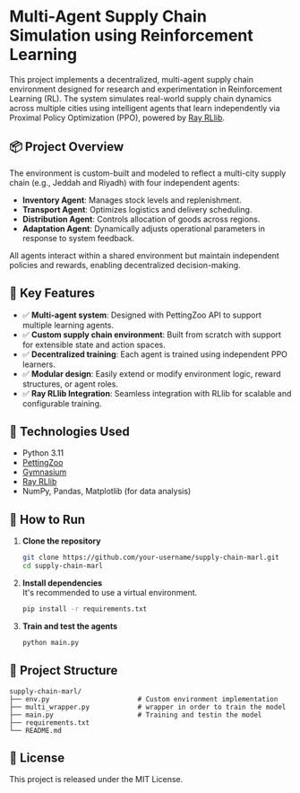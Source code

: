 # Multi-Agent Supply Chain Simulation using Reinforcement Learning

This project implements a decentralized, multi-agent supply chain environment designed for research and experimentation in Reinforcement Learning (RL). The system simulates real-world supply chain dynamics across multiple cities using intelligent agents that learn independently via Proximal Policy Optimization (PPO), powered by [Ray RLlib](https://docs.ray.io/en/latest/rllib/index.html).

## 📦 Project Overview

The environment is custom-built and modeled to reflect a multi-city supply chain (e.g., Jeddah and Riyadh) with four independent agents:

- **Inventory Agent**: Manages stock levels and replenishment.
- **Transport Agent**: Optimizes logistics and delivery scheduling.
- **Distribution Agent**: Controls allocation of goods across regions.
- **Adaptation Agent**: Dynamically adjusts operational parameters in response to system feedback.

All agents interact within a shared environment but maintain independent policies and rewards, enabling decentralized decision-making.

## 🎯 Key Features

- ✅ **Multi-agent system**: Designed with PettingZoo API to support multiple learning agents.
- ✅ **Custom supply chain environment**: Built from scratch with support for extensible state and action spaces.
- ✅ **Decentralized training**: Each agent is trained using independent PPO learners.
- ✅ **Modular design**: Easily extend or modify environment logic, reward structures, or agent roles.
- ✅ **Ray RLlib Integration**: Seamless integration with RLlib for scalable and configurable training.

## 🧱 Technologies Used

- Python 3.11
- [PettingZoo](https://www.pettingzoo.ml/)
- [Gymnasium](https://gymnasium.farama.org/)
- [Ray RLlib](https://docs.ray.io/en/latest/rllib/index.html)
- NumPy, Pandas, Matplotlib (for data analysis)

## 🚀 How to Run

1. **Clone the repository**  
   ```bash
   git clone https://github.com/your-username/supply-chain-marl.git
   cd supply-chain-marl
   ```

2. **Install dependencies**  
   It's recommended to use a virtual environment.
   ```bash
   pip install -r requirements.txt
   ```

3. **Train and test the agents**  
   ```bash
   python main.py
   ```


## 📂 Project Structure

```
supply-chain-marl/
├── env.py                      # Custom environment implementation
├── multi_wrapper.py            # wrapper in order to train the model
├── main.py                     # Training and testin the model
├── requirements.txt
└── README.md
```

## 📌 License

This project is released under the MIT License.


